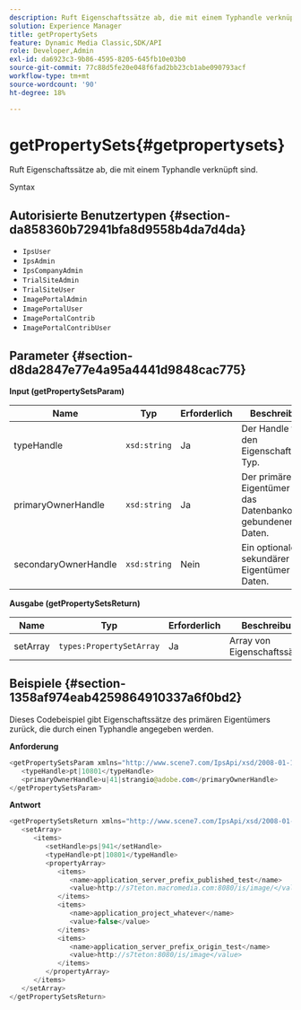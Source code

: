 ```yaml
---
description: Ruft Eigenschaftssätze ab, die mit einem Typhandle verknüpft sind.
solution: Experience Manager
title: getPropertySets
feature: Dynamic Media Classic,SDK/API
role: Developer,Admin
exl-id: da6923c3-9b86-4595-8205-645fb10e03b0
source-git-commit: 77c88d5fe20e048f6fad2bb23cb1abe090793acf
workflow-type: tm+mt
source-wordcount: '90'
ht-degree: 18%

---
```


# getPropertySets{#getpropertysets}

Ruft Eigenschaftssätze ab, die mit einem Typhandle verknüpft sind.

Syntax

## Autorisierte Benutzertypen {#section-da858360b72941bfa8d9558b4da7d4da}

* `IpsUser`
* `IpsAdmin`
* `IpsCompanyAdmin`
* `TrialSiteAdmin`
* `TrialSiteUser`
* `ImagePortalAdmin`
* `ImagePortalUser`
* `ImagePortalContrib`
* `ImagePortalContribUser`

## Parameter {#section-d8da2847e77e4a95a4441d9848cac775}

**Input (getPropertySetsParam)**

| Name | Typ | Erforderlich | Beschreibung |
|---|---|---|---|
| typeHandle | `xsd:string` | Ja | Der Handle für den Eigenschaftssatz-Typ. |
| primaryOwnerHandle | `xsd:string` | Ja | Der primäre Eigentümer der an das Datenbankobjekt gebundenen Daten. |
| secondaryOwnerHandle | `xsd:string` | Nein | Ein optionaler sekundärer Eigentümer der Daten. |

**Ausgabe (getPropertySetsReturn)**

| Name | Typ | Erforderlich | Beschreibung |
|---|---|---|---|
| setArray | `types:PropertySetArray` | Ja | Array von Eigenschaftssätzen. |

## Beispiele {#section-1358af974eab4259864910337a6f0bd2}

Dieses Codebeispiel gibt Eigenschaftssätze des primären Eigentümers zurück, die durch einen Typhandle angegeben werden.

**Anforderung**

```java
<getPropertySetsParam xmlns="http://www.scene7.com/IpsApi/xsd/2008-01-15">
   <typeHandle>pt|10801</typeHandle>
   <primaryOwnerHandle>u|41|strangio@adobe.com</primaryOwnerHandle>
</getPropertySetsParam>
```

**Antwort**

```java
<getPropertySetsReturn xmlns="http://www.scene7.com/IpsApi/xsd/2008-01-15">
   <setArray>
      <items>
         <setHandle>ps|941</setHandle>
         <typeHandle>pt|10801</typeHandle>
         <propertyArray>
            <items>
               <name>application_server_prefix_published_test</name>
               <value>http://s7teton.macromedia.com:8080/is/image/</value>
            </items>
            <items>
               <name>application_project_whatever</name>
               <value>false</value>
            </items>
            <items>
               <name>application_server_prefix_origin_test</name>
               <value>http://s7teton:8080/is/image</value>
            </items>
         </propertyArray>
      </items>
   </setArray>
</getPropertySetsReturn>
```
